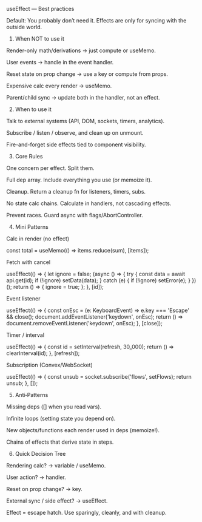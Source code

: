useEffect — Best practices

Default: You probably don’t need it. Effects are only for syncing with the outside world.

1. When NOT to use it

Render-only math/derivations → just compute or useMemo.

User events → handle in the event handler.

Reset state on prop change → use a key or compute from props.

Expensive calc every render → useMemo.

Parent/child sync → update both in the handler, not an effect.

2. When to use it

Talk to external systems (API, DOM, sockets, timers, analytics).

Subscribe / listen / observe, and clean up on unmount.

Fire-and-forget side effects tied to component visibility.

3. Core Rules

One concern per effect. Split them.

Full dep array. Include everything you use (or memoize it).

Cleanup. Return a cleanup fn for listeners, timers, subs.

No state calc chains. Calculate in handlers, not cascading effects.

Prevent races. Guard async with flags/AbortController.

4. Mini Patterns

Calc in render (no effect)

const total = useMemo(() => items.reduce(sum), [items]);

Fetch with cancel

useEffect(() => {
  let ignore = false;
  (async () => {
    try {
      const data = await api.get(id);
      if (!ignore) setData(data);
    } catch (e) { if (!ignore) setError(e); }
  })();
  return () => { ignore = true; };
}, [id]);

Event listener

useEffect(() => {
  const onEsc = (e: KeyboardEvent) => e.key === 'Escape' && close();
  document.addEventListener('keydown', onEsc);
  return () => document.removeEventListener('keydown', onEsc);
}, [close]);

Timer / interval

useEffect(() => {
  const id = setInterval(refresh, 30_000);
  return () => clearInterval(id);
}, [refresh]);

Subscription (Convex/WebSocket)

useEffect(() => {
  const unsub = socket.subscribe('flows', setFlows);
  return unsub;
}, []);

5. Anti‑Patterns

Missing deps ([] when you read vars).

Infinite loops (setting state you depend on).

New objects/functions each render used in deps (memoize!).

Chains of effects that derive state in steps.

6. Quick Decision Tree

Rendering calc? → variable / useMemo.

User action? → handler.

Reset on prop change? → key.

External sync / side effect? → useEffect.


Effect = escape hatch. Use sparingly, cleanly, and with cleanup.